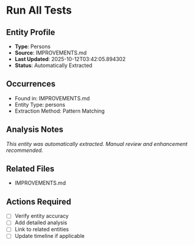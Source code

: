 # Run All Tests

## Entity Profile
- **Type**: Persons
- **Source**: IMPROVEMENTS.md
- **Last Updated**: 2025-10-12T03:42:05.894302
- **Status**: Automatically Extracted

## Occurrences
- Found in: IMPROVEMENTS.md
- Entity Type: persons
- Extraction Method: Pattern Matching

## Analysis Notes
*This entity was automatically extracted. Manual review and enhancement recommended.*

## Related Files
- IMPROVEMENTS.md

## Actions Required
- [ ] Verify entity accuracy
- [ ] Add detailed analysis
- [ ] Link to related entities
- [ ] Update timeline if applicable

